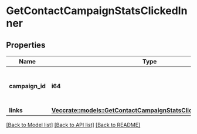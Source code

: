 # GetContactCampaignStatsClickedInner

## Properties

Name | Type | Description | Notes
------------ | ------------- | ------------- | -------------
**campaign_id** | **i64** | ID of the campaign which generated the event | 
**links** | [**Vec<crate::models::GetContactCampaignStatsClickedInnerLinksInner>**](getContactCampaignStats_clicked_inner_links_inner.md) |  | 

[[Back to Model list]](../README.md#documentation-for-models) [[Back to API list]](../README.md#documentation-for-api-endpoints) [[Back to README]](../README.md)


